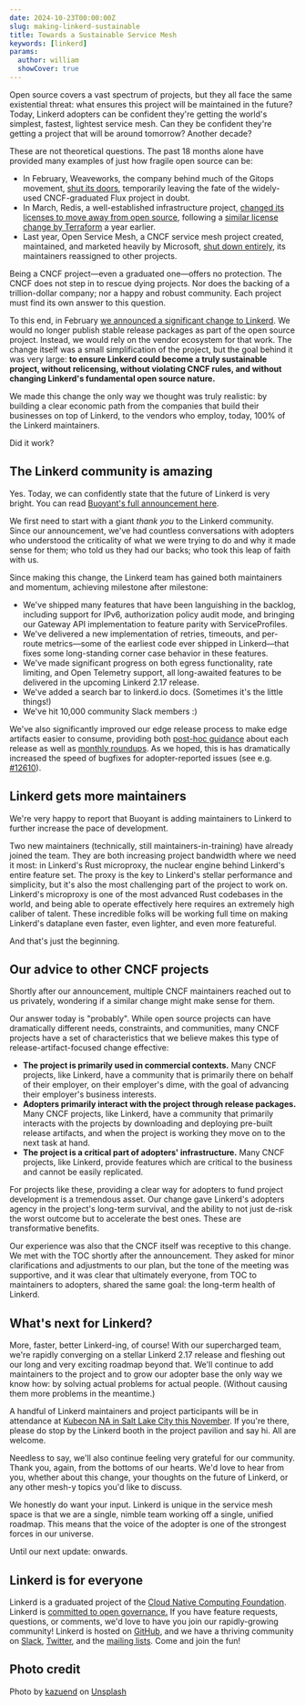 ```yaml
---
date: 2024-10-23T00:00:00Z
slug: making-linkerd-sustainable
title: Towards a Sustainable Service Mesh
keywords: [linkerd]
params:
  author: william
  showCover: true
---
```


Open source covers a vast spectrum of projects, but they all face the same
existential threat: what ensures this project will be maintained in the future?
Today, Linkerd adopters can be confident they're getting the world's simplest,
fastest, lightest service mesh. Can they be confident they're getting a project
that will be around tomorrow? Another decade?

These are not theoretical questions. The past 18 months alone have provided many
examples of just how fragile open source can be:

* In February, Weaveworks, the company behind much of the Gitops movement,
  [shut its
  doors](https://thenewstack.io/end-of-an-era-weaveworks-closes-shop-amid-cloud-native-turbulence/),
  temporarily leaving the fate of the widely-used CNCF-graduated Flux project in
  doubt.
* In March, Redis, a well-established infrastructure project, [changed its
  licenses to move away from open
  source](https://redis.io/blog/redis-adopts-dual-source-available-licensing/),
  following a [similar license change by
  Terraform](https://www.hashicorp.com/blog/hashicorp-adopts-business-source-license)
  a year earlier.
* Last year, Open Service Mesh, a CNCF service mesh project created, maintained,
  and marketed heavily by Microsoft, [shut down
  entirely](https://openservicemesh.io/blog/osm-project-update/), its
  maintainers reassigned to other projects.

Being a CNCF project—even a graduated one—offers no protection. The CNCF does
not step in to rescue dying projects. Nor does the backing of a trillion-dollar
company; nor a happy and robust community. Each project must find its own answer
to this question.

To this end, in February [we announced a significant change to
Linkerd](/2024/02/21/announcing-linkerd-2.15/). We would no
longer publish stable release packages as part of the open source project.
Instead, we would rely on the vendor ecosystem for that work. The change itself
was a small simplification of the project, but the goal behind it was very
large: **to ensure Linkerd could become a truly sustainable project, without
relicensing, without violating CNCF rules, and without changing Linkerd's
fundamental open source nature.**

We made this change the only way we thought was truly realistic: by building a
clear economic path from the companies that build their businesses on top of
Linkerd, to the vendors who employ, today, 100% of the Linkerd maintainers.

Did it work?

## The Linkerd community is amazing

Yes. Today, we can confidently state that the future of Linkerd is very bright.
You can read [Buoyant's full announcement
here](https://buoyant.io/blog/linkerd-forever).

We first need to start with a giant *thank you* to the Linkerd community. Since
our announcement, we've had countless conversations with adopters who understood
the criticality of what we were trying to do and why it made sense for them; who
told us they had our backs; who took this leap of faith with us.

Since making this change, the Linkerd team has gained both maintainers and
momentum, achieving milestone after milestone:

* We've shipped many features that have been languishing in the backlog,
  including support for IPv6, authorization policy audit mode, and bringing our
  Gateway API implementation to feature parity with ServiceProfiles.
* We've delivered a new implementation of retries, timeouts, and per-route
  metrics—some of the earliest code ever shipped in Linkerd—that fixes some
  long-standing corner case behavior in these features.
* We've made significant progress on both egress functionality, rate limiting,
  and Open Telemetry support, all long-awaited features to be delivered in the
  upcoming Linkerd 2.17 release.
* We've added a search bar to linkerd.io docs. (Sometimes it's the little
  things!)
* We've hit 10,000 community Slack members :)

We've also significantly improved our edge release process to make edge
artifacts easier to consume, providing both [post-hoc
guidance](https://github.com/linkerd/linkerd2/releases) about each release as
well as [monthly
roundups](/2024/09/06/linkerd-edge-release-roundup/). As we
hoped, this is has dramatically increased the speed of bugfixes for
adopter-reported issues (see e.g.
[#12610](https://github.com/linkerd/linkerd2/issues/12610)).

## Linkerd gets more maintainers

We're very happy to report that Buoyant is adding maintainers to Linkerd to
further increase the pace of development.

Two new maintainers (technically, still maintainers-in-training) have already
joined the team. They are both increasing project bandwidth where we need it
most: in Linkerd's Rust microproxy, the nuclear engine behind Linkerd's entire
feature set. The proxy is the key to Linkerd's stellar performance and
simplicity, but it's also the most challenging part of the project to work on.
Linkerd's microproxy is one of the most advanced Rust codebases in the world,
and being able to operate effectively here requires an extremely high caliber of
talent.  These incredible folks will be working full time on making Linkerd's
dataplane even faster, even lighter, and even more featureful.

And that's just the beginning.

## Our advice to other CNCF projects

Shortly after our announcement, multiple CNCF maintainers reached out to us
privately, wondering if a similar change might make sense for them.

Our answer today is "probably". While open source projects can have dramatically
different needs, constraints, and communities, many CNCF projects have a set of
characteristics that we believe makes this type of release-artifact-focused
change effective:

* **The project is primarily used in commercial contexts.** Many CNCF projects,
  like Linkerd, have a community that is primarily there on behalf of their
  employer, on their employer's dime, with the goal of advancing their
  employer's business interests.
* **Adopters primarily interact with the project through release packages.**
  Many CNCF projects, like Linkerd, have a community that primarily interacts
  with the projects by downloading and deploying pre-built release artifacts,
  and when the project is working they move on to the next task at hand.
* **The project is a critical part of adopters' infrastructure.** Many CNCF
  projects, like Linkerd, provide features which are critical to the business
  and cannot be easily replicated.

For projects like these, providing a clear way for adopters to fund project
development is a tremendous asset. Our change gave Linkerd's adopters agency in
the project's long-term survival, and the ability to not just de-risk the worst
outcome but to accelerate the best ones. These are transformative benefits.

Our experience was also that the CNCF itself was receptive to this change. We
met with the TOC shortly after the announcement. They asked for minor
clarifications and adjustments to our plan, but the tone of the meeting was
supportive, and it was clear that ultimately everyone, from TOC to maintainers
to adopters, shared the same goal: the long-term health of Linkerd.

## What's next for Linkerd?

More, faster, better Linkerd-ing, of course! With our supercharged team, we're
rapidly converging on a stellar Linkerd 2.17 release and fleshing out our long
and very exciting roadmap beyond that. We'll continue to add maintainers to the
project and to grow our adopter base the only way we know how: by solving actual
problems for actual people. (Without causing them more problems in the
meantime.)

A handful of Linkerd maintainers and project participants will be in attendance
at [Kubecon NA in Salt Lake City this
November](https://buoyant.io/blog/linkerd-community-guide-to-kubecon-cloudnativecon-na-2024-in-salt-lake-city).
If you're there, please do stop by the Linkerd booth in the project pavilion and
say hi. All are welcome.

Needless to say, we'll also continue feeling very grateful for our community.
Thank you, again, from the bottoms of our hearts. We'd love to hear from you,
whether about this change, your thoughts on the future of Linkerd, or any other
mesh-y topics you'd like to discuss.

We honestly do want your input. Linkerd is unique in the service mesh space is
that we are a single, nimble team working off a single, unified roadmap. This
means that the voice of the adopter is one of the strongest forces in our
universe.

Until our next update: onwards.

## Linkerd is for everyone

Linkerd is a graduated project of the [Cloud Native Computing
Foundation](https://cncf.io/). Linkerd is [committed to open
governance.](/2019/10/03/linkerds-commitment-to-open-governance/) If you have
feature requests, questions, or comments, we'd love to have you join our
rapidly-growing community! Linkerd is hosted on
[GitHub](https://github.com/linkerd/), and we have a thriving community on
[Slack](https://slack.linkerd.io/), [Twitter](https://twitter.com/linkerd), and
the [mailing lists](/community/get-involved/). Come and join the fun!

## Photo credit

Photo by
[kazuend](https://unsplash.com/@kazuend?utm_content=creditCopyText&utm_medium=referral&utm_source=unsplash)
on
[Unsplash](https://unsplash.com/photos/worms-eye-view-of-forest-during-day-time-19SC2oaVZW0?utm_content=creditCopyText&utm_medium=referral&utm_source=unsplash)

